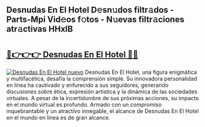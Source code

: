 ## Desnudas En El Hotel D𝚎sn𝚞dos filtr𝚊dos - Parts-Mpi Vid𝚎os f𝚘tos - N𝚞evas filtr𝚊ciones atr𝚊ctivas HHxIB

# <h2><a href="http://mb6l88.tromn.icu/?c=Desnudas+En+El+Hotel">🔗👉👉👉 Desnudas En El Hotel 🔗🔗</a></h2>

[![Desnudas En El Hotel nuevo](https://i.imgur.com/pEAQMta.gif)](http://mb6l88.tromn.icu/?c=Desnudas+En+El+Hotel)
Desnudas En El Hotel, una figura enigmática y multifacética, desafía la comprensión simple. Su innovadora personalidad en línea ha cautivado y enfurecido a sus seguidores, generando discusiones sobre ética, expresión artística y la dinámica de las sociedades virtuales. A pesar de la incertidumbre de sus próximas acciones, su impacto en el mundo virtual es profundo. Armado con un compromiso inquebrantable y un atractivo innegable, el alcance de Desnudas En El Hotel en el mundo en línea es de gran alcance.
